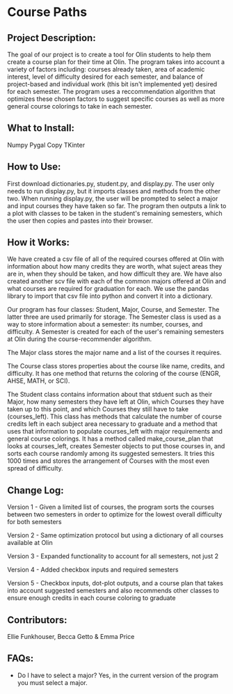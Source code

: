# Course Paths

## Project Description:
The goal of our project is to create a tool for Olin students to help them create a course plan for their time at Olin. The program takes into account a variety of factors including: courses already taken, area of academic interest, level of difficulty desired for each semester, and balance of project-based and individual work (this bit isn't implemented yet) desired for each semester. The program uses a reccommendation algorithm that optimizes these chosen factors to suggest specific courses as well as more general course colorings to take in each semester.

## What to Install:
Numpy
Pygal
Copy
TKinter

## How to Use:
First download dictionaries.py, student.py, and display.py. The user only needs to run display.py, but it imports classes and methods from the other two.
When running display.py, the user will be prompted to select a major and input courses they have taken so far.
The program then outputs a link to a plot with classes to be taken in the student's remaining semesters, which the user then copies and pastes into their browser.

## How it Works:
We have created a csv file of all of the required courses offered at Olin with information about how many credits they are worth, what suject areas they are in, when they should be taken, and how difficult they are. We have also created another scv file with each of the common majors offered at Olin and what courses are required for graduation for each. We use the pandas library to import that csv file into python and convert it into a dictionary.

Our program has four classes: Student, Major, Course, and Semester. The latter three are used primarily for storage.
The Semester class is used as a way to store information about a semester: its number, courses, and difficulty. A Semester is created for each of the user's remaining semesters at Olin during the course-recommender algorithm.

The Major class stores the major name and a list of the courses it requires.

The Course class stores properties about the course like name, credits, and difficulty. It has one method that returns the coloring of the course (ENGR, AHSE, MATH, or SCI).

The Student class contains information about that stduent such as their Major, how many semesters they have left at Olin, which Courses they have taken up to this point, and which Courses they still have to take (courses_left). This class has methods that calculate the number of course credits left in each subject area necessary to graduate and a method that uses that information to populate courses_left with major requirements and general course colorings. It has a method called make_course_plan that looks at courses_left, creates Semester objects to put those courses in, and sorts each course randomly among its suggested semesters. It tries this 1000 times and stores the arrangement of Courses with the most even spread of difficulty.

## Change Log:
Version 1 - Given a limited list of courses, the program sorts the courses between two semesters in order to optimize for the lowest overall difficulty for both semesters

Version 2 - Same optimization protocol but using a dictionary of all courses available at Olin

Version 3 - Expanded functionality to account for all semesters, not just 2

Version 4 - Added checkbox inputs and required semesters

Version 5 - Checkbox inputs, dot-plot outputs, and a course plan that takes into account suggested semesters and also recommends other classes to ensure enough credits in each course coloring to graduate

## Contributors:
Ellie Funkhouser, Becca Getto & Emma Price

## FAQs:
- Do I have to select a major?
Yes, in the current version of the program you must select a major.

